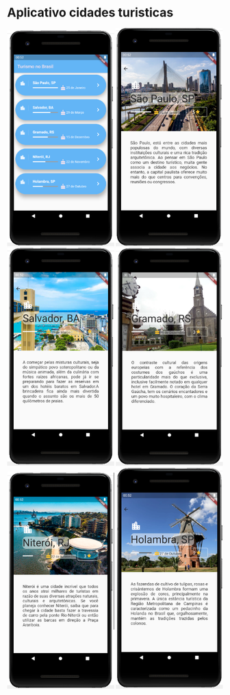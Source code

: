 # Aplicativo cidades turisticas

<img src="assets/fotos/Main.PNG" alt="My cool logo" width="250px"/>
<img src="assets/fotos/saoPaulo.PNG" alt="My cool logo" width="250px"/>
<img src="assets/fotos/salvador.PNG" alt="My cool logo" width="250px"/>
<img src="assets/fotos/gramado.PNG" alt="My cool logo" width="250px"/>
<img src="assets/fotos/niteroi.PNG" alt="My cool logo" width="250px"/>
<img src="assets/fotos/holambra.PNG" alt="My cool logo" width="250px"/>

